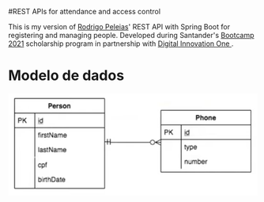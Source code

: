 #REST APIs for attendance and access control

This is my version of [Rodrigo Peleias](https://github.com/rpeleias/personapi_dio_live_coding/blob/master/system.properties)' REST API with Spring Boot for registering and managing people. Developed during Santander's [Bootcamp 2021](https://app.becas-santander.com/pt-BR/program/santanderbootcamp) scholarship program in partnership with [Digital Innovation One ](https://digitalinnovation.one/).

# Modelo de dados
![image](https://github.com/mpederiva/dio-cadastroGerenciamento/blob/main/modeloDados.png)
